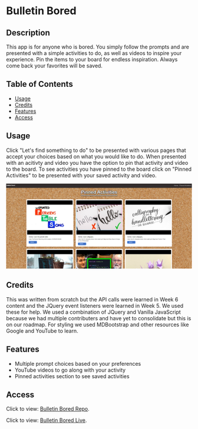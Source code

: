 # Bulletin Bored

## Description

This app is for anyone who is bored. You simply follow the prompts and are presented with a simple activities to do,
as well as videos to inspire your experience. Pin the items to your board for endless inspiration. Always come back your favorites will be saved.


## Table of Contents

- [Usage](#usage)
- [Credits](#credits)
- [Features](#features)
- [Access](#access)

## Usage

Click "Let's find something to do" to be presented with various pages that accept your choices based on what you would like to do. When presented with an acitivty and video you have the option to pin that activity and video to the board. To see activities you have pinned to the board click on "Pinned Activities" to be presented with your saved activity and video.

![Bulletin Bored Demo Image](./assets/images/demo.png)

## Credits

This was written from scratch but the API calls were learned in Week 6 content and the JQuery event listeners were learned in Week 5. We used these for help. We used a combination of JQuery and Vanilla JavaScript because we had multiple contributers and have yet to consolidate but this is on our roadmap. For styling we used MDBootstrap and other resources like Google and YouTube to learn.

## Features

- Multiple prompt choices based on your preferences
- YouTube videos to go along with your activity
- Pinned activities section to see saved activities

## Access

Click to view: [Bulletin Bored Repo](https://github.com/Badermah/bulletin-bored).

Click to view: [Bulletin Bored Live](https://badermah.github.io/bulletin-bored/).